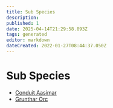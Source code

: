 ```yaml
---
title: Sub Species
description:
published: 1
date: 2025-04-14T21:29:58.893Z
tags: generated
editor: markdown
dateCreated: 2022-01-27T08:44:37.050Z
---
```


# Sub Species
- [Conduit Aasimar](/being/species/sub-species/conduit-aasimar.md)
- [Grunthar Orc](/being/species/sub-species/grunthar-orc.md)
